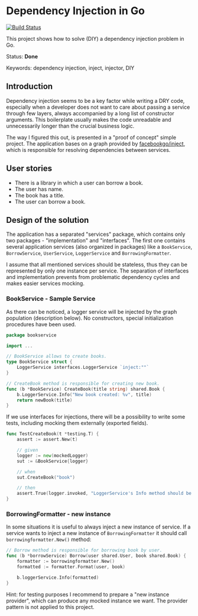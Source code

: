 # Dependency Injection in Go

[![Build Status](https://travis-ci.org/mtojek/dependency-injection-in-go.svg?branch=master)](https://travis-ci.org/mtojek/dependency-injection-in-go)

This project shows how to solve (DIY) a dependency injection problem in Go.

Status: **Done**

Keywords: dependency injection, inject, injector, DIY

## Introduction

Dependency injection seems to be a key factor while writing a DRY code, especially when a developer does not want to care about passing a service through few layers, always accompanied by a long list of constructor arguments. This boilerplate usually makes the code unreadable and unnecessarily longer than the crucial business logic.

The way I figured this out, is presented in a "proof of concept" simple project. The application bases on a graph provided by [facebookgo/inject](https://github.com/facebookgo/inject), which is responsible for resolving dependencies between services.

## User stories

* There is a library in which a user can borrow a book.
* The user has name.
* The book has a title.
* The user can borrow a book.

## Design of the solution

The application has a separated "services" package, which contains only two packages - "implementation" and "interfaces". The first one contains several application services (also organized in packages) like a `BookService`, `BorrowService`, `UserService`, `LoggerService` and `BorrowingFormatter`.

I assume that all mentioned services should be stateless, thus they can be represented by only one instance per service. The separation of interfaces and implementation prevents from problematic dependency cycles and makes easier services mocking.

### BookService - Sample Service

As there can be noticed, a logger service will be injected by the graph population (description below). No constructors, special initialization procedures have been used.

~~~ go
package bookservice

import ...

// BookService allows to create books.
type BookService struct {
	LoggerService interfaces.LoggerService `inject:""`
}

// CreateBook method is responsible for creating new book.
func (b *BookService) CreateBook(title string) shared.Book {
	b.LoggerService.Info("New book created: %v", title)
	return newBook(title)
}

~~~

If we use interfaces for injections, there will be a possibility to write some tests, including mocking them externally (exported fields).

~~~ go
func TestCreateBook(t *testing.T) {
	assert := assert.New(t)

	// given
	logger := new(mockedLogger)
	sut := &BookService{logger}

	// when
	sut.CreateBook("book")

	// then
	assert.True(logger.invoked, "LoggerService's Info method should be invoked")
}
~~~

### BorrowingFormatter - new instance

In some situations it is useful to always inject a new instance of service. If a service wants to inject a new instance of `BorrowingFormatter` it should call `borrowingformatter.New()` method:

~~~ go
// Borrow method is responsible for borrowing book by user.
func (b *borrowService) Borrow(user shared.User, book shared.Book) {
	formatter := borrowingformatter.New()
	formatted := formatter.Format(user, book)

	b.loggerService.Info(formatted)
}
~~~

Hint: for testing purposes I recommend to prepare a "new instance provider", which can produce any mocked instance we want. The provider pattern is not applied to this project.


